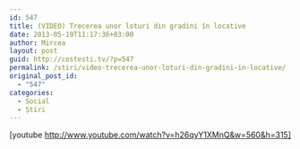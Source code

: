 ```yaml
---
id: 547
title: (VIDEO) Trecerea unor loturi din gradini în locative
date: 2013-05-19T11:17:36+03:00
author: Mircea
layout: post
guid: http://costesti.tv/?p=547
permalink: /stiri/video-trecerea-unor-loturi-din-gradini-in-locative/
original_post_id:
  - "547"
categories:
  - Social
  - Știri
---
```

[youtube http://www.youtube.com/watch?v=h26qyY1XMnQ&w=560&h=315]